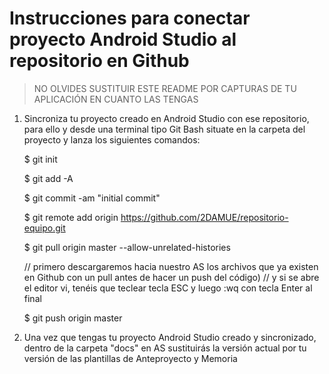 # Instrucciones para conectar proyecto Android Studio al repositorio en Github

> NO OLVIDES SUSTITUIR ESTE README POR CAPTURAS DE TU APLICACIÓN EN CUANTO LAS TENGAS

1. Sincroniza tu proyecto creado en Android Studio con ese repositorio, para ello y desde una terminal tipo Git Bash situate en la carpeta del proyecto y lanza los siguientes comandos:

	$ git init

	$ git add -A

	$ git commit -am "initial commit"

	$ git remote add origin https://github.com/2DAMUE/repositorio-equipo.git

	$ git pull origin master --allow-unrelated-histories

	// primero descargaremos hacia nuestro AS los archivos que ya existen en Github con un pull antes de hacer un push del código)
	// y si se abre el editor vi, tenéis que teclear tecla ESC y luego :wq con tecla Enter al final

	$ git push origin master


2. Una vez que tengas tu proyecto Android Studio creado y sincronizado, dentro de la carpeta "docs" en AS sustituirás la versión actual por tu versión de las plantillas de Anteproyecto y Memoria
